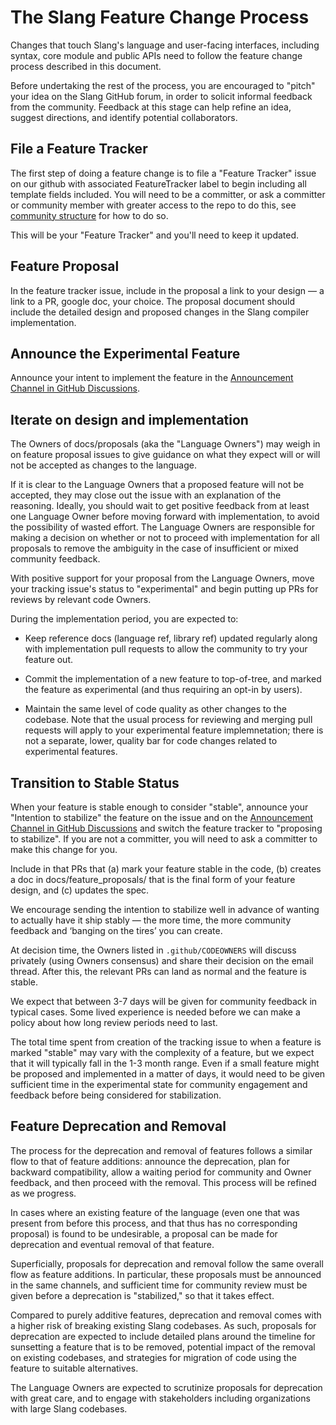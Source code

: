 # The Slang Feature Change Process

Changes that touch Slang's language and user-facing interfaces, including syntax, core module and public APIs need to follow the feature change process described in this document.

Before undertaking the rest of the process, you are encouraged to "pitch" your idea on the Slang GitHub forum, in order to solicit informal feedback from the community. Feedback at this stage can help refine an idea, suggest directions, and identify potential collaborators.

## File a Feature Tracker
The first step of doing a feature change is to file a "Feature Tracker" issue on our github with associated FeatureTracker label to begin including all template fields included. You will need to be a committer, or ask a committer or community member with greater access to the repo to do this, see [community structure](/community/index#community-structure) for how to do so.

This will be your "Feature Tracker" and you'll need to keep it updated.

## Feature Proposal
In the feature tracker issue, include in the proposal a link to your design — a link to a PR, google doc, your choice.
The proposal document should include the detailed design and proposed changes in the Slang compiler implementation.

## Announce the Experimental Feature

Announce your intent to implement the feature in the [Announcement Channel in GitHub Discussions](https://github.com/shader-slang/slang/discussions/categories/announcements).

## Iterate on design and implementation

The Owners of docs/proposals (aka the "Language Owners") may weigh in on feature proposal issues to give guidance on what they expect will or will not be accepted as changes to the language.

If it is clear to the Language Owners that a proposed feature will not be accepted, they may close out the issue with an explanation of the reasoning.
Ideally, you should wait to get positive feedback from at least one Language Owner before moving forward with implementation, to avoid the possibility of wasted effort.
The Language Owners are responsible for making a decision on whether or not to proceed with implementation for all proposals to remove the ambiguity in the case of insufficient or mixed community feedback.

With positive support for your proposal from the Language Owners, move your tracking issue's status to "experimental" and begin putting up PRs for reviews by relevant code Owners.

During the implementation period, you are expected to:

- Keep reference docs (language ref, library ref) updated regularly along with implementation pull requests to allow the community to try your feature out.

- Commit the implementation of a new feature to top-of-tree, and marked the feature as experimental (and thus requiring an opt-in by users).

- Maintain the same level of code quality as other changes to the codebase. Note that the usual process for reviewing and merging pull requests will apply to your experimental feature implemnetation; there is not a separate, lower, quality bar for code changes related to experimental features.

## Transition to Stable Status

When your feature is stable enough to consider "stable", announce your "Intention to stabilize" the feature on the issue and on the [Announcement Channel in GitHub Discussions](https://github.com/shader-slang/slang/discussions/categories/announcements) and switch the feature tracker to "proposing to stabilize". If you are not a committer, you will need to ask a committer to make this change for you.

Include in that PRs that (a) mark your feature stable in the code, (b) creates a doc in docs/feature_proposals/ that is the final form of your feature design, and (c) updates the spec.

We encourage sending the intention to stabilize well in advance of wanting to actually have it ship stably — the more time, the more community feedback and ‘banging on the tires’ you can create.

At decision time, the Owners listed in `.github/CODEOWNERS` will discuss privately (using Owners consensus) and share their decision on the email thread. After this, the relevant PRs can land as normal and the feature is stable.

We expect that between 3-7 days will be given for community feedback in typical cases. Some lived experience is needed before we can make a policy about how long review periods need to last.

The total time spent from creation of the tracking issue to when a feature is marked "stable" may vary with the complexity of a feature, but we expect that it will typically fall in the 1-3 month range. Even if a small feature might be proposed and implemented in a matter of days, it would need to be given sufficient time in the experimental state for community engagement and feedback before being considered for stabilization.

## Feature Deprecation and Removal

The process for the deprecation and removal of features follows a similar flow to that of feature additions: announce the deprecation, plan for backward compatibility, allow a waiting period for community and Owner feedback, and then proceed with the removal. This process will be refined as we progress.

In cases where an existing feature of the language (even one that was present from before this process, and that thus has no corresponding proposal) is found to be undesirable, a proposal can be made for deprecation and eventual removal of that feature.

Superficially, proposals for deprecation and removal follow the same overall flow as feature additions. In particular, these proposals must be announced in the same channels, and sufficient time for community review must be given before a deprecation is "stabilized," so that it takes effect.

Compared to purely additive features, deprecation and removal comes with a higher risk of breaking existing Slang codebases. As such, proposals for deprecation are expected to include detailed plans around the timeline for sunsetting a feature that is to be removed, potential impact of the removal on existing codebases, and strategies for migration of code using the feature to suitable alternatives.

The Language Owners are expected to scrutinize proposals for deprecation with great care, and to engage with stakeholders including organizations with large Slang codebases.


